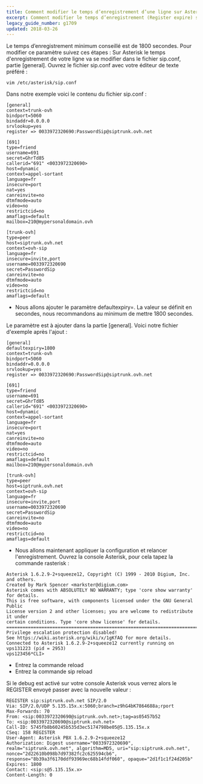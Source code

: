 ```yaml
---
title: Comment modifier le temps d’enregistrement d’une ligne sur Asterisk
excerpt: Comment modifier le temps d’enregistrement (Register expire) sur Asterisk
legacy_guide_number: g1709
updated: 2018-03-26
---
```




Le temps d’enregistrement minimum conseillé est de 1800 secondes. Pour modifier ce paramètre suivez ces étapes :
Sur Asterisk le temps d'enregistrement de votre ligne va se modifier dans le fichier sip.conf, partie [general].
Ouvrez le fichier sip.conf avec votre éditeur de texte préféré :

```
vim /etc/asterisk/sip.conf
```


Dans notre exemple voici le contenu du fichier sip.conf : 


```
[general]
context=trunk-ovh
bindport=5060
bindaddr=0.0.0.0
srvlookup=yes
register => 0033972320690:PasswordSip@siptrunk.ovh.net

[691]
type=friend
username=691
secret=GhrTd85
callerid="691" <0033972320690>
host=dynamic
context=appel-sortant
language=fr
insecure=port
nat=yes
canreinvite=no
dtmfmode=auto
video=no
restrictcid=no
amaflags=default
mailbox=210@mypersonaldomain.ovh

[trunk-ovh]
type=peer
host=siptrunk.ovh.net
context=ovh-sip
language=fr
insecure=invite,port
username=0033972320690
secret=PasswordSip
canreinvite=no
dtmfmode=auto
video=no
restrictcid=no
amaflags=default
```



- Nous allons ajouter le paramètre defaultexpiry=. La valeur se définit en secondes, nous recommandons au minimum de mettre 1800 secondes. 

Le paramètre  est à ajouter dans la partie [general]. Voici notre fichier d'exemple après l'ajout : 


```
[general]
defaultexpiry=1800
context=trunk-ovh
bindport=5060
bindaddr=0.0.0.0
srvlookup=yes
register => 0033972320690:PasswordSip@siptrunk.ovh.net

[691]
type=friend
username=691
secret=GhrTd85
callerid="691" <0033972320690>
host=dynamic
context=appel-sortant
language=fr
insecure=port
nat=yes
canreinvite=no
dtmfmode=auto
video=no
restrictcid=no
amaflags=default
mailbox=210@mypersonaldomain.ovh

[trunk-ovh]
type=peer
host=siptrunk.ovh.net
context=ovh-sip
language=fr
insecure=invite,port
username=0033972320690
secret=PasswordSip
canreinvite=no
dtmfmode=auto
video=no
restrictcid=no
amaflags=default
```



- Nous allons maintenant appliquer la configuration et relancer l'enregistrement. Ouvrez la console Asterisk, pour cela tapez la commande rasterisk :

```
Asterisk 1.6.2.9-2+squeeze12, Copyright (C) 1999 - 2010 Digium, Inc. and others.
Created by Mark Spencer <markster@digium.com>
Asterisk comes with ABSOLUTELY NO WARRANTY; type 'core show warranty' for details.
This is free software, with components licensed under the GNU General Public
License version 2 and other licenses; you are welcome to redistribute it under
certain conditions. Type 'core show license' for details.
=========================================================================
Privilege escalation protection disabled!
See https://wiki.asterisk.org/wiki/x/1gKfAQ for more details.
Connected to Asterisk 1.6.2.9-2+squeeze12 currently running on vps131223 (pid = 2953)
vps123456*CLI>
```


- Entrez la commande reload
- Entrez la commande sip reload


Si le debug est activé sur votre console Asterisk vous verrez alors le REGISTER envoyé passer avec la nouvelle valeur : 


```
REGISTER sip:siptrunk.ovh.net SIP/2.0
Via: SIP/2.0/UDP 5.135.15x.x:5060;branch=z9hG4bK7864688a;rport
Max-Forwards: 70
From: <sip:0033972320690@siptrunk.ovh.net>;tag=as05457b52
To: <sip:0033972320690@siptrunk.ovh.net>
Call-ID: 5745fb8b60245b535d3ec5174798be05@5.135.15x.x
CSeq: 158 REGISTER
User-Agent: Asterisk PBX 1.6.2.9-2+squeeze12
Authorization: Digest username="0033972320690", realm="siptrunk.ovh.net", algorithm=MD5, uri="sip:siptrunk.ovh.net", nonce="2d22610b098b7d97382fc2c625594cb6", response="8b39a3f6170ddf93969ec68b14fdf060", opaque="2d1f1c1f24d205b"
Expires: 1800
Contact: <sip:s@5.135.15x.x>
Content-Length: 0
```



